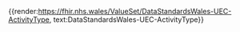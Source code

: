 <div class="warning"><span class="ImplementWarn"></span></div>

{{render:https://fhir.nhs.wales/ValueSet/DataStandardsWales-UEC-ActivityType, text:DataStandardsWales-UEC-ActivityType}}